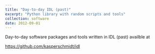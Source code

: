 ```yaml
---
title: "Day-to-day IDL (past)"
excerpt: "Python library with random scripts and tools"
collection: software
date: 2012-09-01
---
```

Day-to-day software packages and tools written in IDL (past) availble at

<https://github.com/kasperschmidt/idl>